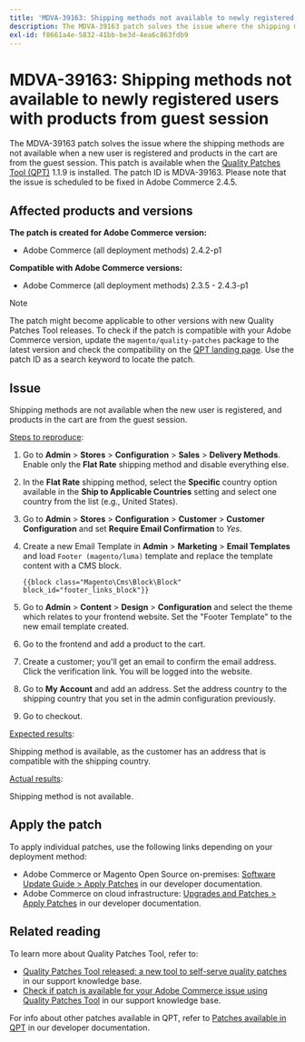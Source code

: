 ```yaml
---
title: 'MDVA-39163: Shipping methods not available to newly registered users with products from guest session'
description: The MDVA-39163 patch solves the issue where the shipping methods are not available when a new user is registered and products in the cart are from the guest session. This patch is available when the [Quality Patches Tool (QPT)](/help/announcements/adobe-commerce-announcements/magento-quality-patches-released-new-tool-to-self-serve-quality-patches.md) 1.1.9 is installed. The patch ID is MDVA-39163. Please note that the issue is scheduled to be fixed in Adobe Commerce 2.4.5.
exl-id: f8661a4e-5832-41bb-be3d-4ea6c863fdb9
---
```

# MDVA-39163: Shipping methods not available to newly registered users with products from guest session

The MDVA-39163 patch solves the issue where the shipping methods are not available when a new user is registered and products in the cart are from the guest session. This patch is available when the [Quality Patches Tool (QPT)](/help/announcements/adobe-commerce-announcements/magento-quality-patches-released-new-tool-to-self-serve-quality-patches.md) 1.1.9 is installed. The patch ID is MDVA-39163. Please note that the issue is scheduled to be fixed in Adobe Commerce 2.4.5.

## Affected products and versions

**The patch is created for Adobe Commerce version:**

* Adobe Commerce (all deployment methods) 2.4.2-p1

**Compatible with Adobe Commerce versions:**

* Adobe Commerce (all deployment methods) 2.3.5 - 2.4.3-p1

>[!NOTE]
>
>The patch might become applicable to other versions with new Quality Patches Tool releases. To check if the patch is compatible with your Adobe Commerce version, update the `magento/quality-patches` package to the latest version and check the compatibility on the [QPT landing page](https://devdocs.magento.com/quality-patches/tool.html#patch-grid). Use the patch ID as a search keyword to locate the patch.

## Issue

Shipping methods are not available when the new user is registered, and products in the cart are from the guest session.

<u>Steps to reproduce</u>:

1. Go to **Admin** > **Stores** > **Configuration** > **Sales** > **Delivery Methods**. Enable only the **Flat Rate** shipping method and disable everything else.
1. In the **Flat Rate** shipping method, select the **Specific** country option available in the **Ship to Applicable Countries** setting and select one country from the list (e.g., United States).
1. Go to **Admin** > **Stores** > **Configuration** > **Customer** > **Customer Configuration** and set **Require Email Confirmation** to _Yes_.
1. Create a new Email Template in **Admin** > **Marketing** > **Email Templates** and load `Footer (magento/luma)` template and replace the template content with a CMS block.

    ```CMS
    {{block class="Magento\Cms\Block\Block" block_id="footer_links_block"}}
    ```

1. Go to **Admin** > **Content** > **Design** > **Configuration** and select the theme which relates to your frontend website. Set the "Footer Template" to the new email template created.
1. Go to the frontend and add a product to the cart.
1. Create a customer; you'll get an email to confirm the email address. Click the verification link. You will be logged into the website.
1. Go to **My Account** and add an address. Set the address country to the shipping country that you set in the admin configuration previously.
1. Go to checkout.

<u>Expected results</u>:

Shipping method is available, as the customer has an address that is compatible with the shipping country.

<u>Actual results</u>:

Shipping method is not available.

## Apply the patch

To apply individual patches, use the following links depending on your deployment method:

* Adobe Commerce or Magento Open Source on-premises: [Software Update Guide > Apply Patches](https://devdocs.magento.com/guides/v2.4/comp-mgr/patching/mqp.html) in our developer documentation.
* Adobe Commerce on cloud infrastructure: [Upgrades and Patches > Apply Patches](https://devdocs.magento.com/cloud/project/project-patch.html) in our developer documentation.

## Related reading

To learn more about Quality Patches Tool, refer to:

* [Quality Patches Tool released: a new tool to self-serve quality patches](/help/announcements/adobe-commerce-announcements/magento-quality-patches-released-new-tool-to-self-serve-quality-patches.md) in our support knowledge base.
* [Check if patch is available for your Adobe Commerce issue using Quality Patches Tool](/help/support-tools/patches-available-in-qpt-tool/check-patch-for-magento-issue-with-magento-quality-patches.md) in our support knowledge base.

For info about other patches available in QPT, refer to [Patches available in QPT](https://devdocs.magento.com/quality-patches/tool.html#patch-grid) in our developer documentation.
